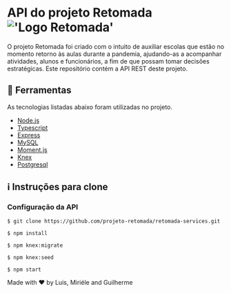 # API do projeto Retomada !['Logo Retomada'](https://raw.githubusercontent.com/projetos-faculdade/retomada-app/master/assets/logo2.png)

O projeto Retomada foi criado com o intuito de auxiliar escolas que estão no momento retorno às aulas durante a pandemia, ajudando-as a acompanhar atividades, alunos e funcionários, a fim de que possam tomar decisões estratégicas.
Este repositório contém a API REST deste projeto.


## :rocket: Ferramentas
As tecnologias listadas abaixo foram utilizadas no projeto.
- [Node.js](https://nodejs.org/en/)
- [Typescript](https://www.typescriptlang.org)
- [Express](https://expressjs.com/pt-br/)
- [MySQL](https://www.mysql.com)
- [Moment.js](https://momentjs.com)
- [Knex](http://knexjs.org)
- [Postgresql](https://www.postgresql.org)

## :information_source: Instruções para clone
### Configuração da API
```git
$ git clone https://github.com/projeto-retomada/retomada-services.git

$ npm install

$ npm knex:migrate

$ npm knex:seed

$ npm start
```

Made with :heart: by Luis, Miriéle and Guilherme
